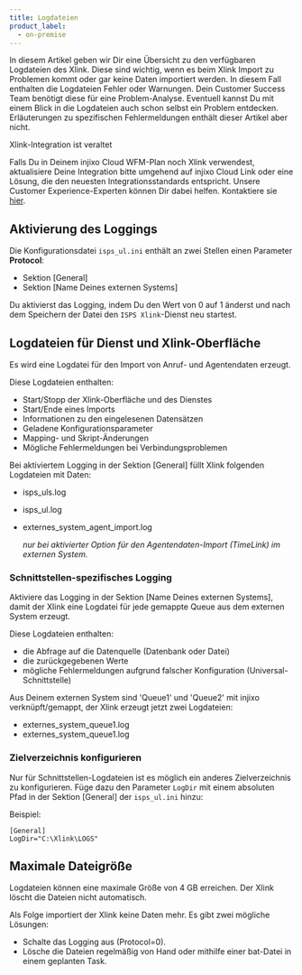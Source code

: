 ```yaml
---
title: Logdateien
product_label:
  - on-premise
---
```


In diesem Artikel geben wir Dir eine Übersicht zu den verfügbaren Logdateien des Xlink. Diese sind wichtig, wenn es beim Xlink Import zu Problemen kommt oder gar keine Daten importiert werden. In diesem Fall enthalten die Logdateien Fehler oder Warnungen. Dein Customer Success Team benötigt diese für eine Problem-Analyse. Eventuell kannst Du mit einem Blick in die Logdateien auch schon selbst ein Problem entdecken. Erläuterungen zu spezifischen Fehlermeldungen enthält dieser Artikel aber nicht.

<div markdown="1" class="hint-box-default hint-box-red">

Xlink-Integration ist veraltet

Falls Du in Deinem injixo Cloud WFM-Plan noch Xlink verwendest, aktualisiere Deine Integration bitte umgehend auf injixo Cloud Link oder eine Lösung, die den neuesten Integrationsstandards entspricht. Unsere Customer Experience-Experten können Dir dabei helfen. Kontaktiere sie [hier](https://www.injixo.com/contact/?message_type=support-enquiry&message=Ich%20m%C3%B6chte%20Unterst%C3%BCtzung%20beim%20Update%20meiner%20Integration.%20Mir%20ist%20bewusst,%20dass%20dies%20notwendig%20ist,%20um%20den%20Datenimport%20zu%20injixo%20auch%20nach%20dem%2030.%20Januar%202023%20ohne%20Unterbrechung%20zu%20gew%C3%A4hrleisten.).

</div>

## Aktivierung des Loggings

Die Konfigurationsdatei `isps_ul.ini` enthält an zwei Stellen einen Parameter **Protocol**:

- Sektion [General]
- Sektion [Name Deines externen Systems]

Du aktivierst das Logging, indem Du den Wert von 0 auf 1 änderst und nach dem Speichern der Datei den `ISPS Xlink`-Dienst neu startest.

## Logdateien für Dienst und Xlink-Oberfläche

Es wird eine Logdatei für den Import von Anruf- und Agentendaten erzeugt.

Diese Logdateien enthalten:

- Start/Stopp der Xlink-Oberfläche und des Dienstes
- Start/Ende eines Imports
- Informationen zu den eingelesenen Datensätzen
- Geladene Konfigurationsparameter
- Mapping- und Skript-Änderungen
- Mögliche Fehlermeldungen bei Verbindungsproblemen

Bei aktiviertem Logging in der Sektion [General] füllt Xlink folgenden Logdateien mit Daten:

- isps_uls.log
- isps_ul.log
- externes_system_agent_import.log

  _nur bei aktivierter Option für den Agentendaten-Import (TimeLink) im externen System._

### Schnittstellen-spezifisches Logging

Aktiviere das Logging in der Sektion [Name Deines externen Systems], damit der Xlink eine Logdatei für jede gemappte Queue aus dem externen System erzeugt.

Diese Logdateien enthalten:

- die Abfrage auf die Datenquelle (Datenbank oder Datei)
- die zurückgegebenen Werte
- mögliche Fehlermeldungen aufgrund falscher Konfiguration (Universal-Schnittstelle)

Aus Deinem externen System sind 'Queue1' und 'Queue2' mit injixo verknüpft/gemappt, der Xlink erzeugt jetzt zwei Logdateien:

- externes_system_queue1.log
- externes_system_queue1.log

### Zielverzeichnis konfigurieren

Nur für Schnittstellen-Logdateien ist es möglich ein anderes Zielverzeichnis zu konfigurieren. Füge dazu den Parameter `LogDir` mit einem absoluten Pfad in der Sektion [General] der `isps_ul.ini` hinzu:

Beispiel:

```
[General]
LogDir="C:\Xlink\LOGS"
```

## Maximale Dateigröße

Logdateien können eine maximale Größe von 4 GB erreichen. Der Xlink löscht die Dateien nicht automatisch.

Als Folge importiert der Xlink keine Daten mehr. Es gibt zwei mögliche Lösungen:

- Schalte das Logging aus (Protocol=0).
- Lösche die Dateien regelmäßig von Hand oder mithilfe einer bat-Datei in einem geplanten Task.
